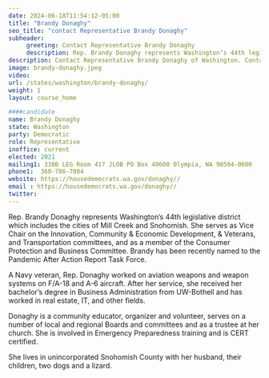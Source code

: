 ```yaml
---
date: 2024-06-18T11:54:12-05:00
title: "Brandy Donaghy"
seo_title: "contact Representative Brandy Donaghy"
subheader:
     greeting: Contact Representative Brandy Donaghy
     description: Rep. Brandy Donaghy represents Washington’s 44th legislative district which includes the cities of Mill Creek and Snohomish. She assumed office on December 15, 2021. Her current term ends on January 13, 2025.
description: Contact Representative Brandy Donaghy of Washington. Contact information for Brandy Donaghy includes email address, phone number, and mailing address.
image: brandy-donaghy.jpeg
video:
url: /states/washington/brandy-donaghy/
weight: 1
layout: course_home

####candidate
name: Brandy Donaghy
state: Washington
party: Democratic
role: Representative
inoffice: current
elected: 2021
mailing1: 338B LEG Room 417 JLOB PO Box 40600 Olympia, WA 98504-0600
phone1:  360-786-7804
website: https://housedemocrats.wa.gov/donaghy//
email : https://housedemocrats.wa.gov/donaghy//
twitter: 
---
```

Rep. Brandy Donaghy represents Washington’s 44th legislative district which includes the cities of Mill Creek and Snohomish. She serves as Vice Chair on the Innovation, Community & Economic Development, & Veterans, and Transportation committees, and as a member of the Consumer Protection and Business Committee. Brandy has been recently named to the Pandemic After Action Report Task Force.

A Navy veteran, Rep. Donaghy worked on aviation weapons and weapon systems on F/A-18 and A-6 aircraft. After her service, she received her bachelor’s degree in Business Administration from UW-Bothell and has worked in real estate, IT, and other fields. 

Donaghy is a community educator, organizer and volunteer, serves on a number of local and regional Boards and committees and as a trustee at her church. She is involved in Emergency Preparedness training and is CERT certified.

She lives in unincorporated Snohomish County with her husband, their children, two dogs and a lizard.
